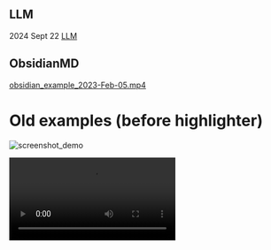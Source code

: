 ## LLM

2024 Sept 22
[LLM](
https://github.com/user-attachments/assets/b0a4ca66-0a33-401a-a916-af7a69f2ae7b)

## ObsidianMD

[obsidian_example_2023-Feb-05.mp4](
https://user-images.githubusercontent.com/3221521/216853025-5cb82b18-fbcc-438e-8ff6-f791713c6b8b.mp4)


# Old examples (before highlighter)


![screenshot_demo](https://user-images.githubusercontent.com/3221521/168455027-965da612-b783-4d92-83e2-4cd7b4830a43.png)

<video src="https://user-images.githubusercontent.com/3221521/168455012-e1183f62-4682-4230-84e7-8a461d8985a0.mp4"></video>

